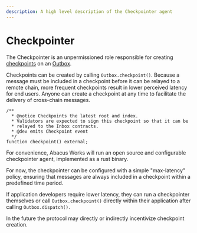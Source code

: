 ```yaml
---
description: A high level description of the Checkpointer agent
---
```


# Checkpointer

The Checkpointer is an unpermissioned role responsible for creating [checkpoints](../messaging/#checkpoints) on an [Outbox](../messaging/outbox.md).

Checkpoints can be created by calling `Outbox.checkpoint()`.  Because a message must be included in a checkpoint before it can be relayed to a remote chain, more frequent checkpoints result in lower perceived latency for end users. Anyone can create a checkpoint at any time to facilitate the delivery of cross-chain messages.

```solidity
/**
  * @notice Checkpoints the latest root and index.
  * Validators are expected to sign this checkpoint so that it can be
  * relayed to the Inbox contracts.
  * @dev emits Checkpoint event
  */
function checkpoint() external;
```

For convenience, Abacus Works will run an open source and configurable checkpointer agent, implemented as a rust binary.&#x20;

For now, the checkpointer can be configured with a simple "max-latency" policy, ensuring that messages are always included in a checkpoint within a predefined time period.&#x20;

If application developers require lower latency, they can run a checkpointer themselves or call `Outbox.checkpoint()` directly within their application after calling `Outbox.dispatch().`&#x20;

In the future the protocol may directly or indirectly incentivize checkpoint creation.&#x20;
